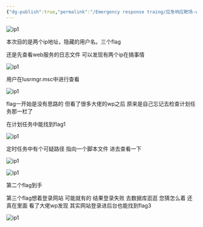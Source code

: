 ```yaml
---
{"dg-publish":true,"permalink":"/Emergency response traing/应急响应靶场-web3（知攻善防实验室）/"}
---
```




![ip1](/img/user/images/应急响应web3/title.png)

本次目的是两个ip地址，隐藏的用户名。三个flag

还是先查看web服务的日志文件 可以发现有两个ip在搞事情

![ip1](/img/user/images/应急响应web3/ip.png)

用户在lusrmgr.msc中进行查看

![ip1](/img/user/images/应急响应web3/user.png)

flag一开始是没有思路的 但看了很多大佬的wp之后 原来是自己忘记去检查计划任务那一栏了

在计划任务中能找到flag1

![ip1](/img/user/images/应急响应web3/flagg1.png)

定时任务中有个可疑路径 指向一个脚本文件 进去查看一下

![ip1](/img/user/images/应急响应web3/flag2.png)

![ip1](/img/user/images/应急响应web3/flag33.png)

第二个flag到手

第三个flag想着登录网站 可能就有的 结果登录失败 去数据库逛逛 您猜怎么着 还真在里面 看了大佬wp发现 其实网站登录进后台也能找到flag3

![ip1](/img/user/images/应急响应web3/flag3.png)